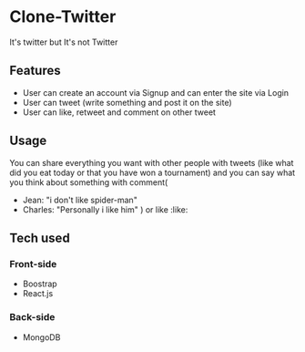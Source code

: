 # Clone-Twitter

It's twitter but It's not Twitter

## Features

* User can create an account via Signup and can enter the site via Login
* User can tweet (write something and post it on the site)
* User can like, retweet and comment on other tweet

## Usage

You can share everything you want with other people with tweets (like what did you eat today or that you have won a tournament) and you can say what you think about something with comment(
* Jean: "i don't like spider-man" 
* Charles: "Personally i like him"
) or like :like:

## Tech used

### Front-side
* Boostrap
* React.js

### Back-side
* MongoDB




